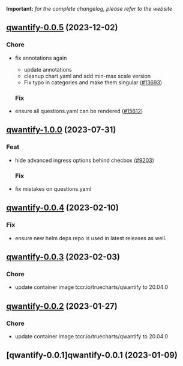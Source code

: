 **Important:**
*for the complete changelog, please refer to the website*




## [qwantify-0.0.5](https://github.com/truecharts/charts/compare/qwantify-1.0.0...qwantify-0.0.5) (2023-12-02)

### Chore

- fix annotations again
  - update annotations
  - cleanup chart.yaml and add min-max scale version
  - Fix typo in categories and make them singular ([#13693](https://github.com/truecharts/charts/issues/13693))
  
  ### Fix

- ensure all questions.yaml can be rendered ([#15612](https://github.com/truecharts/charts/issues/15612))
  
  











## [qwantify-1.0.0](https://github.com/truecharts/charts/compare/qwantify-0.0.4...qwantify-1.0.0) (2023-07-31)

### Feat

- hide advanced ingress options behind checbox ([#9203](https://github.com/truecharts/charts/issues/9203))
  
  ### Fix

- fix mistakes on questions.yaml
  
  


## [qwantify-0.0.4](https://github.com/truecharts/charts/compare/qwantify-0.0.3...qwantify-0.0.4) (2023-02-10)

### Fix

- ensure new helm deps repo is used in latest releases as well.
  
  


## [qwantify-0.0.3](https://github.com/truecharts/charts/compare/qwantify-0.0.2...qwantify-0.0.3) (2023-02-03)

### Chore

- update container image tccr.io/truecharts/qwantify to 20.04.0
  
  


## [qwantify-0.0.2](https://github.com/truecharts/charts/compare/qwantify-0.0.1...qwantify-0.0.2) (2023-01-27)

### Chore

- update container image tccr.io/truecharts/qwantify to 20.04.0
  
  


## [qwantify-0.0.1]qwantify-0.0.1 (2023-01-09)


